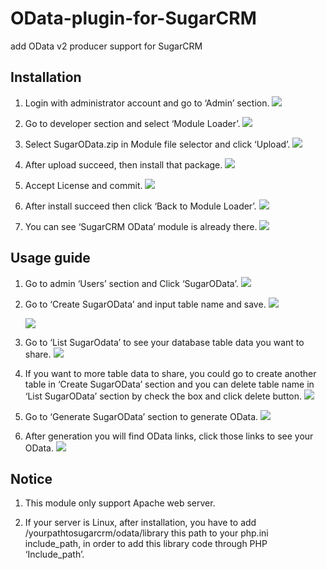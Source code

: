 # OData-plugin-for-SugarCRM #


add OData v2 producer support for SugarCRM
## Installation ##
1. Login with administrator account and go to ‘Admin’ section.
![](https://raw.githubusercontent.com/msopentechcn/odata-plugin-for-sugarcrm/master/icons/default/images/1.jpg?token=AIFd0KA807C6--bVLfOw4txF8BdnoIFjks5U-U9kwA%3D%3D)

2.	Go to developer section and select ‘Module Loader’.
![](https://raw.githubusercontent.com/msopentechcn/odata-plugin-for-sugarcrm/master/icons/default/images/2.jpg?token=AIFd0OLbsmV673WNha1PpB1cV2NgOpF2ks5U-U-dwA%3D%3D)

3.	Select SugarOData.zip in Module file selector and click ‘Upload’.
![](https://raw.githubusercontent.com/msopentechcn/odata-plugin-for-sugarcrm/master/icons/default/images/3.jpg?token=AIFd0KToyE5xMdtojie2XMkRnYZUWL2lks5U-U_cwA%3D%3D)

4.	After upload succeed, then install that package.
![](https://raw.githubusercontent.com/msopentechcn/odata-plugin-for-sugarcrm/master/icons/default/images/4.jpg?token=AIFd0E9E0K0YVhZp062aA41uPhzShtQRks5U-U_4wA%3D%3D)

5.	Accept License and commit.
![](https://raw.githubusercontent.com/msopentechcn/odata-plugin-for-sugarcrm/master/icons/default/images/5.jpg?token=AIFd0Ebbyn-Ksjb2bNPIXQ-8JlK1UmBAks5U-VAWwA%3D%3D)

6.	After install succeed then click ‘Back to Module Loader’.
![](https://raw.githubusercontent.com/msopentechcn/odata-plugin-for-sugarcrm/master/icons/default/images/6.jpg?token=AIFd0PnH2Cdcp_KmLctueVegnOlz1GMaks5U-VAwwA%3D%3D)

7.	You can see ‘SugarCRM OData’ module is already there.
![](https://raw.githubusercontent.com/msopentechcn/odata-plugin-for-sugarcrm/master/icons/default/images/7.jpg?token=AIFd0OETAr0GVkP7-UF5gd5ym6u6IOu-ks5U-VBFwA%3D%3D)

## Usage guide ##
1.	Go to admin ‘Users’ section and Click ‘SugarOData’.
![](https://raw.githubusercontent.com/msopentechcn/odata-plugin-for-sugarcrm/master/icons/default/images/8.jpg?token=AIFd0E9Fn9Tx7-11DNEP8ld6T0KdDn6Bks5U-VBqwA%3D%3D)

2.	Go to ‘Create SugarOData’ and input table name and save.
![](https://raw.githubusercontent.com/msopentechcn/odata-plugin-for-sugarcrm/master/icons/default/images/9.jpg?token=AIFd0IEbzPcfJaHBDxrudDOoWIpz9Bzmks5U-VCFwA%3D%3D)

    ![](https://raw.githubusercontent.com/msopentechcn/odata-plugin-for-sugarcrm/master/icons/default/images/10.jpg?token=AIFd0KVoK3euei2NCDn0OFNHwMv2CVNIks5U-VDkwA%3D%3D)

3.	Go to ‘List SugarOdata’ to see your database table data you want to share.
![](https://raw.githubusercontent.com/msopentechcn/odata-plugin-for-sugarcrm/master/icons/default/images/11.jpg?token=AIFd0DtFV1DjCTZZVg6KM4Ee2Ay-av2lks5U-VE0wA%3D%3D)

4.	If you want to more table data to share, you could go to create another table in ‘Create SugarOData’ section and you can delete table name in ‘List SugarOData’ section by check the box and click delete button.
![](https://raw.githubusercontent.com/msopentechcn/odata-plugin-for-sugarcrm/master/icons/default/images/12.jpg?token=AIFd0NVSJ2jolL8Y1lFu1FS8KNnQ_d5gks5U-VFgwA%3D%3D)

5.	Go to ‘Generate SugarOData’ section to generate OData.
![](https://raw.githubusercontent.com/msopentechcn/odata-plugin-for-sugarcrm/master/icons/default/images/13.jpg?token=AIFd0Ny6ebc3N9KIGk4cmtrq55WhvR4uks5U-VF5wA%3D%3D)

6.	After generation you will find OData links, click those links to see your OData.
![](https://raw.githubusercontent.com/msopentechcn/odata-plugin-for-sugarcrm/master/icons/default/images/14.jpg?token=AIFd0Iaps9LKg8shmi1Nsym3tCSsw-f9ks5U-VGRwA%3D%3D)

## Notice ##
1.	This module only support Apache web server.

2.	If your server is Linux, after installation, you have to add /yourpathtosugarcrm/odata/library this path to your php.ini include_path, in order to add this library code through PHP ‘Include_path’.
